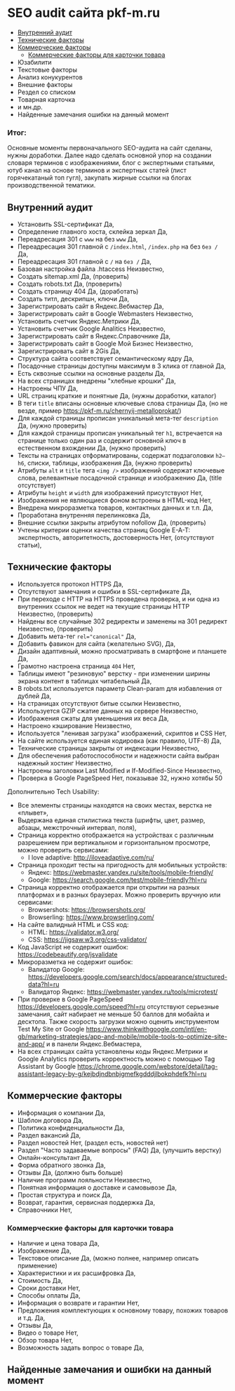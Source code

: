 # SEO audit сайта pkf-m.ru
- <a href="#user-content-inner">Внутренний аудит</a>
- <a href="#user-content-tech">Технические факторы</a>
- <a href="#user-content-comm">Коммерческие факторы</a>
  - <a href="#user-content-comm-card">Коммерческие факторы для карточки товара</a>
- Юзабилити
- Текстовые факторы
- Анализ конукурентов
- Внешние факторы
- Рездел со списком
- Товарная карточка
- и мн.др.
- Найденные замечания ошибки на данный момент

### Итог:
Основные моменты первоначального SEO-аудита на сайт сделаны, нужны доработки. Далее надо сделать основной упор на создании словаря терминов с изображениями, блог с экспертными статьями, ютуб канал на основе терминов и экспертных статей (лист горячекатаный топ гугл), закупать жирные ссылки на блогах производственной тематики.

## <a id="user-content-inner"></a>Внутренний аудит
- Установить SSL-сертификат <span class="color:green;">Да</span>,
- Определение главного хоста, склейка зеркал Да,
- Переадресация 301 с `www` на без `www` Да,
- Переадресация 301 главной с `/index.html`, `/index.php` на без `без /` Да,
- Переадресация 301 главной с `/` на `без /` Да,
- Базовая настройка файла .htaccess Неизвестно,
- Создать sitemap.xml Да, (проверить)
- Создать robots.txt Да, (проверить)
- Создать страницу 404 Да, (доработать)
- Создать титл, дескрипшн, ключи Да,
- Зарегистрировать сайт в Яндекс.Вебмастер Да,
- Зарегистрировать сайт в Google Webmasters Неизвестно,
- Установить счетчик Яндекс.Метрики Да,
- Установить счетчик Google Analitics Неизвестно,
- Зарегистрировать сайт в Яндекс.Справочнике Да,
- Зарегистрировать сайт в Google Мой Бизнес Неизвестно,
- Зарегистрировать сайт в 2Gis Да,
- Структура сайта соответствует семантическому ядру Да,
- Посадочные страницы доступны максимум в 3 клика от главной Да,
- Есть сквозные ссылки на основные разделы Да,
- На всех страницах внедрены "хлебные крошки" Да,
- Настроены ЧПУ Да,
- URL страниц краткие и понятные Да, (нужны доработки, каталог)
- В теги `title` вписаны основные ключевые слова страницы Да, (но не везде, пример https://pkf-m.ru/chernyij-metalloprokat/)
- Для каждой страницы прописан уникальный мета-тег `description` Да, (нужно проверить)
- Для каждой страницы прописан уникальный тег `h1`, встречается на странице только один раз и содержит
основной ключ в естественном вхождении Да, (нужно проверить)
- Тексты на страницах отформатированы, содержат подзаголовки `h2–h6`, списки,
таблицы, изображения Да, (нужно проверить)
- Атрибуты `alt` и `title` тега `<img />` изображений содержат ключевые слова, релевантные посадочной странице и изображению Да, (title отсутствует)
- Атрибуты `height` и `width` для изображений присутствуют Нет,
- Изображения не являющиеся фоном встроены в HTML-код Нет,
- Внедрена микроразметка товаров, контактных данных и т.п. Да,
- Проработана внутренняя перелинковка Да,
- Внешние ссылки закрыты атрибутом nofollow Да, (проверить)
- Учтены критерии оценки качества страниц Google E-A-T: экспертность, авторитетность, достоверность Нет, (отсутствуют статьи),

## <a id="user-content-tech"></a>Технические факторы
- Используется протокол HTTPS Да,
- Отсутствуют замечания и ошибки в SSL-сертификате Да,
- При переходе с HTTP на HTTPS проведена проверка, и ни одна из внутренних ссылок не ведет на текущие страницы HTTP Неизвестно, (проверить)
- Найдены все случайные 302 редиректы и заменены на 301 редирект Неизвестно, (проверить)
- Добавить мета-тег `rel="canonical"` Да,
- Добавить фавикон для сайта (желательно SVG), Да,
- Дизайн адаптивный, можно просматривать в смартфоне и планшете Да,
- Грамотно настроена страница `404` Нет,
- Таблицы имеют "резиновую" верстку - при изменении ширины экрана контент в таблицах читабельный Да,
- В robots.txt используется параметр Clean-param для избавления от дублей Да,
- На страницах отсутствуют битые ссылки Неизвестно,
- Используется GZIP сжатие данных на сервере Неизвестно,
- Изображения сжаты для уменьшения их веса Да,
- Настроено кэширование Неизвестно,
- Используется "ленивая загрузка" изображений, скриптов и CSS Нет,
- На сайте используется единая кодировка (как правило, UTF-8) Да,
- Технические страницы закрыты от индексации Неизвестно,
- Для обеспечения работоспособности и надежности сайта выбран надежный хостинг Неизвестно,
- Настроены заголовки Last Modified и If-Modified-Since Неизвестно,
- Проверка в Google PageSpeed Нет, показывае 32, нужно хотябы 50

Дополнительно Tech Usability:
- Все элементы страницы находятся на своих местах, верстка не «плывет»,
- Выдержана единая стилистика текста (шрифты, цвет, размер, абзацы, межстрочный интервал, поля),
- Страница корректно отображается на устройствах с различным разрешением при вертикальном и горизонтальном просмотре, можно проверить сервисами:
  - I love adaptive: http://iloveadaptive.com/ru/
- Страница проходит тесты на пригодность для мобильных устройств:
  - Яндекс: https://webmaster.yandex.ru/site/tools/mobile-friendly/
  - Google: https://search.google.com/test/mobile-friendly?hl=ru
- Страница корректно отображается при открытии на разных платформах и в разных браузерах. Можно проверить вручную или сервисами:
  - Browsershots: https://browsershots.org/
  - Browserling: https://www.browserling.com/
- На сайте валидный HTML и CSS код:
  - HTML: https://validator.w3.org/
  - CSS: https://jigsaw.w3.org/css-validator/
- Код JavaScript не содержит ошибок: https://codebeautify.org/jsvalidate
- Микроразметка не содержит ошибок:
  - Валидатор Google: https://developers.google.com/search/docs/appearance/structured-data?hl=ru
  - Валидатор Яндекс: https://webmaster.yandex.ru/tools/microtest/
- При проверке в Google PageSpeed https://developers.google.com/speed?hl=ru отсутствуют серьезные замечания, сайт набирает не меньше 50 баллов для мобайла и десктопа. Также скорость загрузки можно оценить инструментом Test My Site от Google https://www.thinkwithgoogle.com/intl/en-gb/marketing-strategies/app-and-mobile/mobile-tools-to-optimize-site-and-app/ и в панели Яндекс.Вебмастера,
- На всех страницах сайта установлены коды Яндекс.Метрики и Google Analytics проверить корректность можно с помощью Tag Assistant by Google https://chrome.google.com/webstore/detail/tag-assistant-legacy-by-g/kejbdjndbnbjgmefkgdddjlbokphdefk?hl=ru

## <a id="user-content-comm"></a>Коммерческие факторы
- Информация о компании Да,
- Шаблон договора Да,
- Политика конфиденциальности Да,
- Раздел вакансий Да,
- Раздел новостей Нет, (раздел есть, новостей нет)
- Раздел "Часто задаваемые вопросы" (FAQ) Да, (улучшить верстку)
- Онлайн-консультант Да,
- Форма обратного звонка Да,
- Отзывы Да, (должно быть больше)
- Наличие программ лояльности Неизвестно,
- Понятная информация о доставке и самовывозе Да,
- Простая структура и поиск Да,
- Возврат, гарантия, сервисная поддержка Да,
- Справочники Нет,

### <a id="#user-content-comm-card"></a>Коммерческие факторы для карточки товара
- Наличие и цена товара Да,
- Изображение Да,
- Текстовое описание Да, (можно полнее, например описать применение)
- Характеристики и их расшифровка Да,
- Стоимость Да,
- Сроки доставки Нет,
- Способы оплаты Да,
- Информация о возврате и гарантии Нет,
- Предложения комплектующих к основному товару, похожих товаров и т.д. Да,
- Отзывы Да,
- Видео о товаре Нет,
- Обзор товара Нет,
- Возможность задать вопрос о товаре Да,

## Найденные замечания и ошибки на данный момент
